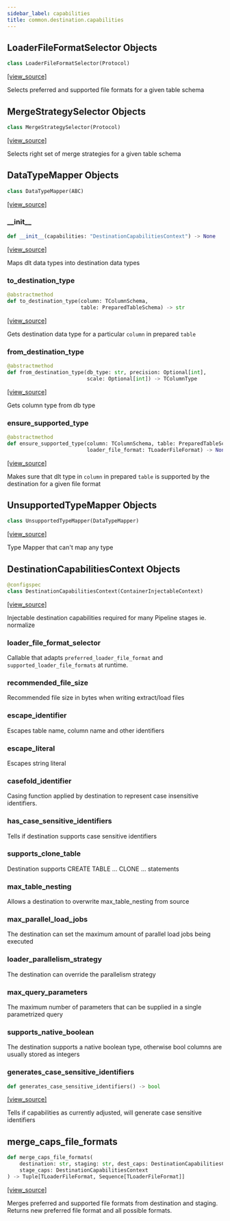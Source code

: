 ```yaml
---
sidebar_label: capabilities
title: common.destination.capabilities
---
```


## LoaderFileFormatSelector Objects

```python
class LoaderFileFormatSelector(Protocol)
```

[[view_source]](https://github.com/dlt-hub/dlt/blob/f0690715274590fc4cacf1165e3661aaa7af1c15/dlt/common/destination/capabilities.py#L44)

Selects preferred and supported file formats for a given table schema

## MergeStrategySelector Objects

```python
class MergeStrategySelector(Protocol)
```

[[view_source]](https://github.com/dlt-hub/dlt/blob/f0690715274590fc4cacf1165e3661aaa7af1c15/dlt/common/destination/capabilities.py#L57)

Selects right set of merge strategies for a given table schema

## DataTypeMapper Objects

```python
class DataTypeMapper(ABC)
```

[[view_source]](https://github.com/dlt-hub/dlt/blob/f0690715274590fc4cacf1165e3661aaa7af1c15/dlt/common/destination/capabilities.py#L69)

### \_\_init\_\_

```python
def __init__(capabilities: "DestinationCapabilitiesContext") -> None
```

[[view_source]](https://github.com/dlt-hub/dlt/blob/f0690715274590fc4cacf1165e3661aaa7af1c15/dlt/common/destination/capabilities.py#L70)

Maps dlt data types into destination data types

### to\_destination\_type

```python
@abstractmethod
def to_destination_type(column: TColumnSchema,
                        table: PreparedTableSchema) -> str
```

[[view_source]](https://github.com/dlt-hub/dlt/blob/f0690715274590fc4cacf1165e3661aaa7af1c15/dlt/common/destination/capabilities.py#L75)

Gets destination data type for a particular `column` in prepared `table`

### from\_destination\_type

```python
@abstractmethod
def from_destination_type(db_type: str, precision: Optional[int],
                          scale: Optional[int]) -> TColumnType
```

[[view_source]](https://github.com/dlt-hub/dlt/blob/f0690715274590fc4cacf1165e3661aaa7af1c15/dlt/common/destination/capabilities.py#L80)

Gets column type from db type

### ensure\_supported\_type

```python
@abstractmethod
def ensure_supported_type(column: TColumnSchema, table: PreparedTableSchema,
                          loader_file_format: TLoaderFileFormat) -> None
```

[[view_source]](https://github.com/dlt-hub/dlt/blob/f0690715274590fc4cacf1165e3661aaa7af1c15/dlt/common/destination/capabilities.py#L87)

Makes sure that dlt type in `column` in prepared `table`  is supported by the destination for a given file format

## UnsupportedTypeMapper Objects

```python
class UnsupportedTypeMapper(DataTypeMapper)
```

[[view_source]](https://github.com/dlt-hub/dlt/blob/f0690715274590fc4cacf1165e3661aaa7af1c15/dlt/common/destination/capabilities.py#L97)

Type Mapper that can't map any type

## DestinationCapabilitiesContext Objects

```python
@configspec
class DestinationCapabilitiesContext(ContainerInjectableContext)
```

[[view_source]](https://github.com/dlt-hub/dlt/blob/f0690715274590fc4cacf1165e3661aaa7af1c15/dlt/common/destination/capabilities.py#L120)

Injectable destination capabilities required for many Pipeline stages ie. normalize

### loader\_file\_format\_selector

Callable that adapts `preferred_loader_file_format` and `supported_loader_file_formats` at runtime.

### recommended\_file\_size

Recommended file size in bytes when writing extract/load files

### escape\_identifier

Escapes table name, column name and other identifiers

### escape\_literal

Escapes string literal

### casefold\_identifier

Casing function applied by destination to represent case insensitive identifiers.

### has\_case\_sensitive\_identifiers

Tells if destination supports case sensitive identifiers

### supports\_clone\_table

Destination supports CREATE TABLE ... CLONE ... statements

### max\_table\_nesting

Allows a destination to overwrite max_table_nesting from source

### max\_parallel\_load\_jobs

The destination can set the maximum amount of parallel load jobs being executed

### loader\_parallelism\_strategy

The destination can override the parallelism strategy

### max\_query\_parameters

The maximum number of parameters that can be supplied in a single parametrized query

### supports\_native\_boolean

The destination supports a native boolean type, otherwise bool columns are usually stored as integers

### generates\_case\_sensitive\_identifiers

```python
def generates_case_sensitive_identifiers() -> bool
```

[[view_source]](https://github.com/dlt-hub/dlt/blob/f0690715274590fc4cacf1165e3661aaa7af1c15/dlt/common/destination/capabilities.py#L186)

Tells if capabilities as currently adjusted, will generate case sensitive identifiers

## merge\_caps\_file\_formats

```python
def merge_caps_file_formats(
    destination: str, staging: str, dest_caps: DestinationCapabilitiesContext,
    stage_caps: DestinationCapabilitiesContext
) -> Tuple[TLoaderFileFormat, Sequence[TLoaderFileFormat]]
```

[[view_source]](https://github.com/dlt-hub/dlt/blob/f0690715274590fc4cacf1165e3661aaa7af1c15/dlt/common/destination/capabilities.py#L234)

Merges preferred and supported file formats from destination and staging.
Returns new preferred file format and all possible formats.

